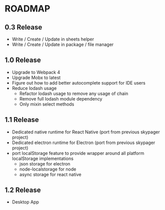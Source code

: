 # ROADMAP

## 0.3 Release
- Write / Create / Update in sheets helper
- Write / Create / Update in package / file manager

## 1.0 Release
- Upgrade to Webpack 4
- Upgrade Mobx to latest
- Figure out how to add better autocomplete support for IDE users
- Reduce lodash usage
  - Refactor lodash usage to remove any usage of chain
  - Remove full lodash module dependency
  - Only mixin select methods

## 1.1 Release
  - Dedicated native runtime for React Native (port from previous skypager project)
  - Dedicated electron runtime for Electron (port from previous skypager project)
  - port localStorage feature to provide wrapper around all platform localStorage implementations
    - json storage for electron
    - node-localstorage for node
    - async storage for react native

## 1.2 Release
  - Desktop App